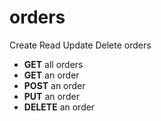 # orders
Create Read Update Delete orders

* **GET** all orders
* **GET** an order
* **POST** an order
* **PUT** an order
* **DELETE** an order
